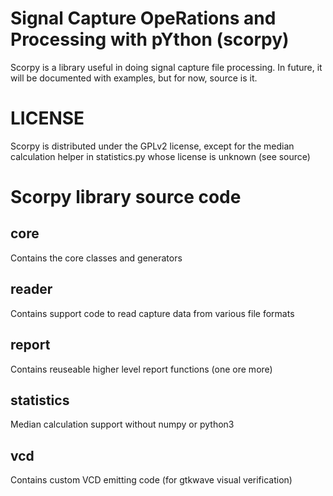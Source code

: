 # Signal Capture OpeRations and Processing with pYthon (scorpy)

Scorpy is a library useful in doing signal capture file processing. In future,
it will be documented with examples, but for now, source is it.

# LICENSE

Scorpy is distributed under the GPLv2 license, except for the median calculation
helper in statistics.py whose license is unknown (see source)

# Scorpy library source code

## core

Contains the core classes and generators

## reader

Contains support code to read capture data from various file formats

## report

Contains reuseable higher level report functions (one ore more)

## statistics

Median calculation support without numpy or python3

## vcd

Contains custom VCD emitting code (for gtkwave visual verification)
